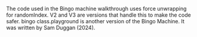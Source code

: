 The code used in the Bingo machine walkthrough uses force unwrapping for randomIndex.  V2 and V3 are versions that handle this to make the code safer.
bingo class.playground is another version of the Bingo Machine.  It was written by Sam Duggan (2024). 
